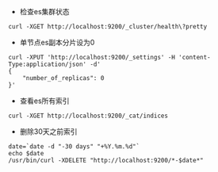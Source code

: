 - 检查es集群状态
```shell
curl -XGET http://localhost:9200/_cluster/health\?pretty
```

- 单节点es副本分片设为0
```shell
curl -XPUT 'http://localhost:9200/_settings' -H 'content-Type:application/json' -d'
{
    "number_of_replicas": 0
}'
```

- 查看es所有索引
```shell
curl -XGET http://localhost:9200/_cat/indices
```

- 删除30天之前索引
```shell
date=`date -d "-30 days" "+%Y.%m.%d"`
echo $date
/usr/bin/curl -XDELETE "http://localhost:9200/*-$date*"
```